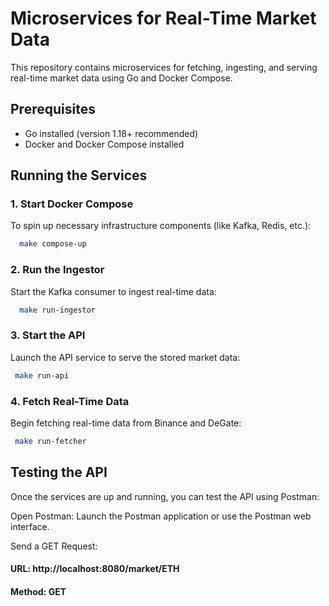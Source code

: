 # Microservices for Real-Time Market Data
This repository contains microservices for fetching, ingesting, and serving real-time market data using Go and Docker Compose.


## Prerequisites

- Go installed (version 1.18+ recommended)
- Docker and Docker Compose installed


## Running the Services
### 1. Start Docker Compose
To spin up necessary infrastructure components (like Kafka, Redis, etc.):

```bash
  make compose-up

```

### 2.  Run the Ingestor
Start the Kafka consumer to ingest real-time data:
```bash
  make run-ingestor

```

### 3.  Start the API
Launch the API service to serve the stored market data:
```bash
 make run-api

```

### 4.  Fetch Real-Time Data
Begin fetching real-time data from Binance and DeGate:
```bash
 make run-fetcher

```

## Testing the API
Once the services are up and running, you can test the API using Postman:

Open Postman: Launch the Postman application or use the Postman web interface.

Send a GET Request:

#### URL: http://localhost:8080/market/ETH
#### Method: GET


